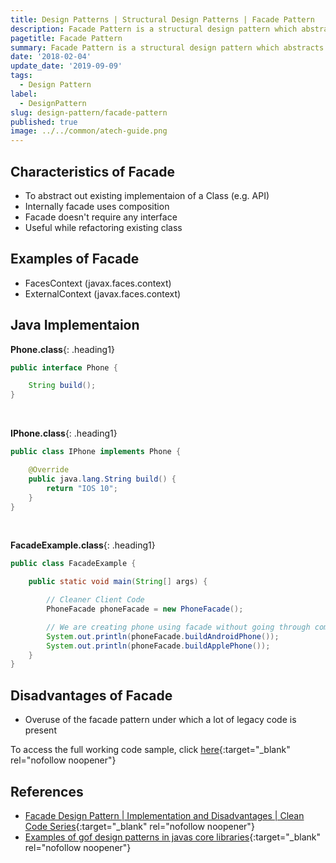 ```yaml
---
title: Design Patterns | Structural Design Patterns | Facade Pattern
description: Facade Pattern is a structural design pattern which abstracts out the creation of an object involving complex implementation logic by providing a client (Facade). 
pagetitle: Facade Pattern
summary: Facade Pattern is a structural design pattern which abstracts out the creation of an object involving complex implementation logic by providing a client (Facade).
date: '2018-02-04'
update_date: '2019-09-09'
tags:
  - Design Pattern
label:
  - DesignPattern
slug: design-pattern/facade-pattern
published: true
image: ../../common/atech-guide.png
---
```


## Characteristics of Facade
- To abstract out existing implementaion of a Class (e.g. API)
- Internally facade uses composition
- Facade doesn't require any interface
- Useful while refactoring existing class

## Examples of Facade
- FacesContext (javax.faces.context)
- ExternalContext (javax.faces.context)

## Java Implementaion

**Phone.class**{: .heading1}  

```java
public interface Phone {

    String build();
}
```

<br/>

**IPhone.class**{: .heading1}  

```java
public class IPhone implements Phone {

    @Override
    public java.lang.String build() {
        return "IOS 10";
    }
}
```

<br/>

**FacadeExample.class**{: .heading1}  

```java
public class FacadeExample {

    public static void main(String[] args) {

        // Cleaner Client Code
        PhoneFacade phoneFacade = new PhoneFacade();

        // We are creating phone using facade without going through complex logic
        System.out.println(phoneFacade.buildAndroidPhone());
        System.out.println(phoneFacade.buildApplePhone());
    }
}
```

## Disadvantages of Facade
- Overuse of the facade pattern under which a lot of legacy code is present

To access the full working code sample, click [here](https://github.com/kamranalinitb/designpattern-blog/tree/master/creational/src/main/java/facade "Facade"){:target="_blank" rel="nofollow noopener"}

## References
- [Facade Design Pattern | Implementation and Disadvantages | Clean Code Series](https://www.youtube.com/watch?v=1djkWPzU8zs){:target="_blank" rel="nofollow noopener"}  
- [Examples of gof design patterns in javas core libraries](https://stackoverflow.com/questions/1673841/examples-of-gof-design-patterns-in-javas-core-libraries){:target="_blank" rel="nofollow noopener"}
